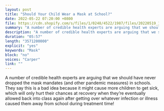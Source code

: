 ```yaml
---
layout: post
title: "Should Your Child Wear a Mask at School?"
date: 2022-05-22 07:20:00 +0800
file: https://cdn.shopify.com/s/files/1/0248/4522/1987/files/20220519_1.mp3?v=1653001393
summary: "A number of credible health experts are arguing that we should have never dropped the mask mandates (and other pandemic measures) in schools. They say this is a bad idea because it might cause more children to get sick, which will only hurt their chances at recovery when they’re eventually allowed back into class again after getting over whatever infection or illness caused them away from school during treatment time!"
description: "A number of credible health experts are arguing that we should have never dropped the mask mandates (and other pandemic measures) in schools. They say this is a bad idea because it might cause more children to get sick, which will only hurt their chances at recovery when they’re eventually allowed back into class again after getting over whatever infection or illness caused them away from school during treatment time!"
duration: "05:57"
length: "3571200000"
explicit: "yes"
keywords: "Mask"
block: "no"
voices: "Carper"
link: ""
---
```


A number of credible health experts are arguing that we should have never dropped the mask mandates (and other pandemic measures) in schools. They say this is a bad idea because it might cause more children to get sick, which will only hurt their chances at recovery when they’re eventually allowed back into class again after getting over whatever infection or illness caused them away from school during treatment time!
